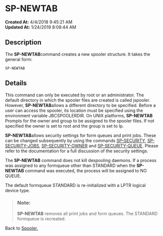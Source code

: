 # SP-NEWTAB

**Created At:** 4/4/2018 9:45:21 AM  
**Updated At:** 1/24/2019 8:08:44 AM  


## Description 

The **SP-NEWTAB**command creates a new spooler structure. It takes the general form:

```
SP-NEWTAB 
```

### 


## Details 

This command can only be executed by root or an administrator. The default directory in which the spooler files are created is called jspooler. However, **SP-NEWTAB**allows a different directory to be specified. Before a user can access the spooler, its location must be specified using the environment variable JBCSPOOLERDIR. On UNIX platforms, **SP-NEWTAB** Prompts for the owner and group to be assigned to the spooler files. If not specified the owner is set to root and the group is set to lp.

**SP-NEWTAB**allows security settings for form queues and print jobs. These can be changed subsequently by using the commands [SP-SECURITY](306441-untitled-question), [SP-SECURITY-JOBS](306444-untitled-question), [SP-SECURITY-OWNER](306446-untitled-question) and [SP-SECURITY-QUEUE](306443-untitled-question). Please refer to the documentation for a full discussion of the security settings.

The **SP-NEWTAB** command does not kill despooling daemons. If a process was assigned to any formqueue other than STANDARD when the **SP-NEWTAB** command was executed, the process will be assigned to NO QUEUE.

The default formqueue STANDARD is re-initialized with a LPTR logical device type.




> ### Note: 
> 
> **SP-NEWTAB** removes all print jobs and form queues. The STANDARD formqueue is recreated.




Back to [Spooler.](jbase-spooler)

